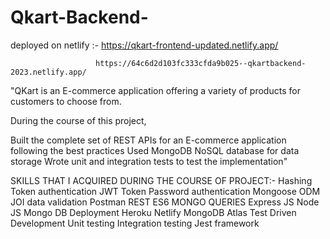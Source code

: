 # Qkart-Backend-
deployed on netlify :- https://qkart-frontend-updated.netlify.app/

                       https://64c6d2d103fc333cfda9b025--qkartbackend-2023.netlify.app/

"QKart is an E-commerce application offering a variety of products for customers to choose from. 

During the course of this project,

Built the complete set of REST APIs for an E-commerce application following the best practices
Used MongoDB NoSQL database for data storage
Wrote unit and integration tests to test the implementation"


SKILLS THAT I ACQUIRED DURING THE COURSE OF PROJECT:-
Hashing
Token authentication
JWT Token
Password authentication
Mongoose ODM
JOI data validation
Postman
REST
ES6
MONGO QUERIES
Express JS
Node JS
Mongo DB
Deployment
Heroku
Netlify
MongoDB Atlas
Test Driven Development
Unit testing
Integration testing
Jest framework
